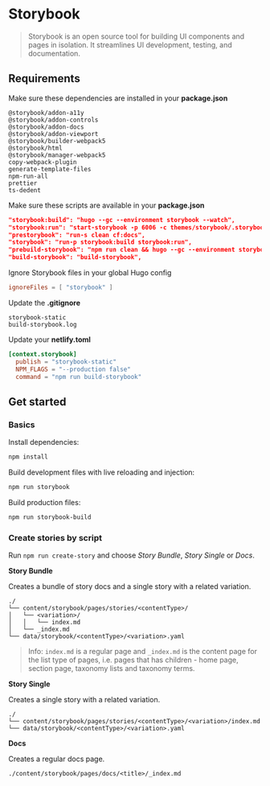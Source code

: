 # Storybook

> Storybook is an open source tool for building UI components and pages in isolation. It streamlines UI development, testing, and documentation.

## Requirements

Make sure these dependencies are installed in your **package.json**

```
@storybook/addon-a11y
@storybook/addon-controls
@storybook/addon-docs
@storybook/addon-viewport
@storybook/builder-webpack5
@storybook/html
@storybook/manager-webpack5
copy-webpack-plugin
generate-template-files
npm-run-all
prettier
ts-dedent
```

Make sure these scripts are available in your **package.json**

```json
"storybook:build": "hugo --gc --environment storybook --watch",
"storybook:run": "start-storybook -p 6006 -c themes/storybook/.storybook",
"prestorybook": "run-s clean cf:docs",
"storybook": "run-p storybook:build storybook:run",
"prebuild-storybook": "npm run clean && hugo --gc --environment storybook",
"build-storybook": "build-storybook",
```

Ignore Storybook files in your global Hugo config

```toml
ignoreFiles = [ "storybook" ]
```

Update the **.gitignore**

```
storybook-static
build-storybook.log
```

Update your **netlify.toml**

```toml
[context.storybook]
  publish = "storybook-static"
  NPM_FLAGS = "--production false"
  command = "npm run build-storybook"
```

## Get started

### Basics

Install dependencies:

```bash
npm install
```

Build development files with live reloading and injection:

```bash
npm run storybook
```

Build production files:

```bash
npm run storybook-build
```

### Create stories by script

Run `npm run create-story` and choose *Story Bundle*, *Story Single* or *Docs*.

**Story Bundle**

Creates a bundle of story docs and a single story with a related variation.

```
./
└── content/storybook/pages/stories/<contentType>/
│   └── <variation>/
│   │   └── index.md
│   └── _index.md
└── data/storybook/<contentType>/<variation>.yaml
```

> Info: `index.md` is a regular page and `_index.md` is the content page for the list type of pages, i.e. pages that has children - home page, section page, taxonomy lists and taxonomy terms.

**Story Single**

Creates a single story with a related variation.

```
./
└── content/storybook/pages/stories/<contentType>/<variation>/index.md
└── data/storybook/<contentType>/<variation>.yaml
```

**Docs**

Creates a regular docs page.

```
./content/storybook/pages/docs/<title>/_index.md
```
